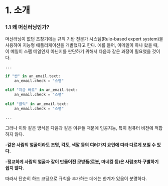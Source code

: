 # 1. 소개

### 1.1 왜 머신러닝인가?

머신러닝이 없던 초창기에는 규칙 기반 전문가 시스템(Rule-based expert system)을 사용하여 지능형 애플리케이션을 개발했다고 한다.  예를 들어,  이메일이 하나 왔을 때, 이 메일이 스팸 메일인지 아닌지를 판단하기 위해서 다음과 같은 과정이 필요했을 것이다.

```python
...

if "싼" in an_email.text:
    an_email.check = "스팸"

elif "지금 바로" in an_email.text:
    an_email.check = "스팸"
   
elif "클릭" in an_email.text:
    an_email.check = "스팸"
    
...
```

 그러나 이와 같은 방식은 다음과 같은 이유들 때문에 인공지능, 특히 컴퓨터 비전에 적합하지 않다.



-**같은 사람의 얼굴이라도 조명, 각도, 색깔 등의 여러가지 요인에 따라 다르게 보일 수 있다.**

-**정교하게 사람의 얼굴과 같이 만들어진 모방품(로봇, 마네킹 등)은 사람조차 구별하기 쉽지 않다.**

  

따라서 단순히 하드 코딩으로 규칙을 추가하는 데에는 한계가 있음이 분명하다.

